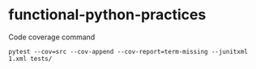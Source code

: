 # functional-python-practices

Code coverage command

    pytest --cov=src --cov-append --cov-report=term-missing --junitxml 1.xml tests/